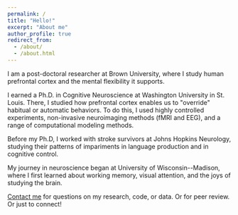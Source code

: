 ```yaml
---
permalink: /
title: "Hello!"
excerpt: "About me"
author_profile: true
redirect_from: 
  - /about/
  - /about.html
---
```



I am a post-doctoral researcher at Brown University, where I study human prefrontal cortex and the mental flexibility it supports.

I earned a Ph.D. in Cognitive Neuroscience at Washington University in St. Louis. There, I studied how prefrontal cortex enables us to "override" habitual or automatic behaviors. To do this, I used highly controlled experiments, non-invasive neuroimaging methods (fMRI and EEG), and a range of computational modeling methods.

Before my Ph.D, I worked with stroke survivors at Johns Hopkins Neurology, studying their patterns of impariments in language production and in cognitive control.

My journey in neuroscience began at University of Wisconsin--Madison, where I first learned about working memory, visual attention, and the joys of studying the brain.

<a href="https://www.brown.edu/academics/cognitive-linguistic-psychological-sciences/people/postdoc/michael-freund" target="_blank">Contact me</a> for questions on my research, code, or data. Or for peer review. Or just to connect!
